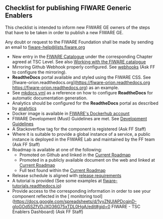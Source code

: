 ## Checklist for publishing FIWARE Generic Enablers
This checklist is intended to inform new FIWARE GE owners of the steps that have to be taken in order to publish a new FIWARE GE.

Any doubt or request to the FIWARE Foundation shall be made by sending an email to [fiware-help@lists.fiware.org](mailto:fiware-help@lists.fiware.org)

* New entry in the [FIWARE Catalogue](https://catalogue-server.fiware.org) under the corresponding Chapter agreed at TSC Level. See also [Working with the FIWARE catalogue](https://wiki.fiware.org/Working_with_the_FIWARE_catalogue)
* Mirroring Github Webhook properly configured. See [webhooks](repo_webhook.md) (Ask FF to configure the mirroring).
* **ReadtheDocs** portal available and styled using the FIWARE CSS. See [fiware-orion.readthedocs.org](https://fiware-orion.readthedocs.org https://fiware-orion.readthedocs.org) as an example. 
* See [mkdocs.yml](https://github.com/telefonicaid/fiware-orion/blob/master/mkdocs.yml) as a reference on how to configure **ReadtheDocs** for automatic documentation generation. 
* Analytics should be configured for the **ReadtheDocs** portal as described by [analytics](analytics_readthedocs.mediawiki)
* Docker image is available in [FIWARE's Dockerhub account](https://hub.docker.com/Dockerhub)
* FIWARE Development (Must) Guidelines are met. See [Development Guidelines](development.md)
* A Stackoverflow tag for the component is registered (Ask FF Staff)
* Where it is suitable to provide a global instance of a service, a public instance is deployed in the FIWARE Lab and maintained by the FF team (Ask FF Staff)
* Roadmap is available at one of the following:
    * Promoted on Github and linked in the [Current Roadmap](https://wiki.fiware.org/Current_Supported_Features_and_Roadmap_in_FIWARE)
    * Promoted in a publicly available document on the web and linked at [Current Roadmap](https://wiki.fiware.org/Current_Supported_Features_and_Roadmap_in_FIWARE)
    * Full text found within the [Current Roadmap](https://wiki.fiware.org/Current_Supported_Features_and_Roadmap_in_FIWARE)
* Release schedule is aligned with [release requirements](GE_Requirements.md#Releases)
* A tutorial is provided (See some examples at [fiware-tutorials.readthedocs.io](http://fiware-tutorials.readthedocs.io/en/latest))
* Provide access to the corresponding information in order to see your component reflected in the [ monitoring tool](https://docs.google.com/spreadsheets/d/1yyZNUlAPDcqjnD-gIoGOd5SZfVDJXO36G75xTDL0HgA/edit#gid=0 FIWARE - TSC Enablers Dashboard) (Ask FF Staff)

